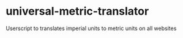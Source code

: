 # universal-metric-translator
Userscript to translates imperial units to metric units on all websites
